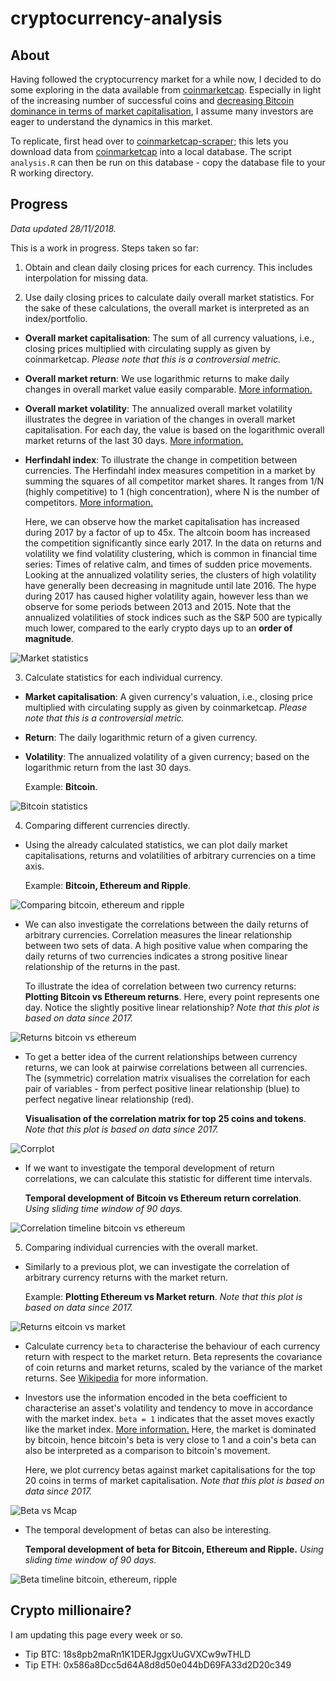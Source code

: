 # cryptocurrency-analysis

## About

Having followed the cryptocurrency market for a while now, I decided to do some exploring in the data available from [coinmarketcap](https://coinmarketcap.com).
Especially in light of the increasing number of successful coins and [decreasing Bitcoin dominance in terms of market capitalisation](https://coinmarketcap.com/charts/#btc-percentage), I assume many investors are eager to understand the dynamics in this market.

To replicate, first head over to [coinmarketcap-scraper](https://github.com/prouast/coinmarketcap-scraper);
this lets you download data from [coinmarketcap](https://coinmarketcap.com) into a local database.
The script `analysis.R` can then be run on this database - copy the database file to your R working directory.

## Progress

*Data updated 28/11/2018.*

This is a work in progress. Steps taken so far:

1. Obtain and clean daily closing prices for each currency. This includes interpolation for missing data.

2. Use daily closing prices to calculate daily overall market statistics. For the sake of these calculations, the overall market is interpreted as an index/portfolio.

  - **Overall market capitalisation**: The sum of all currency valuations, i.e., closing prices multiplied with circulating supply as given by coinmarketcap. *Please note that this is a controversial metric.*
  - **Overall market return**: We use logarithmic returns to make daily changes in overall market value easily comparable. [More information.](https://en.wikipedia.org/wiki/Rate_of_return#Logarithmic_or_continuously_compounded_return)
  - **Overall market volatility**: The annualized overall market volatility illustrates the degree in variation of the changes in overall market capitalisation. For each day, the value is based on the logarithmic overall market returns of the last 30 days. [More information.](https://en.wikipedia.org/wiki/Volatility_(finance))
  - **Herfindahl index**: To illustrate the change in competition between currencies. The Herfindahl index measures competition in a market by summing the squares of all competitor market shares. It ranges from 1/N (highly competitive) to 1 (high concentration), where N is the number of competitors. [More information.](https://en.wikipedia.org/wiki/Herfindahl_index)

  	Here, we can observe how the market capitalisation has increased during 2017 by a factor of up to 45x.
  	The altcoin boom has increased the competition significantly since early 2017.
  	In the data on returns and volatility we find volatility clustering, which is common in financial time series: Times of relative calm, and times of sudden price movements.
  	Looking at the annualized volatility series, the clusters of high volatility have generally been decreasing in magnitude until late 2016.
  	The hype during 2017 has caused higher volatility again, however less than we observe for some periods between 2013 and 2015.
  	Note that the annualized volatilities of stock indices such as the S&P 500 are typically much lower, compared to the early crypto days up to an **order of magnitude**.

  ![Market statistics](https://raw.githubusercontent.com/prouast/cryptocurrency-analysis/master/Market-statistics.png?style=centerme)

3. Calculate statistics for each individual currency.

  - **Market capitalisation**: A given currency's valuation, i.e., closing price multiplied with circulating supply as given by coinmarketcap. *Please note that this is a controversial metric.*
  - **Return**: The daily logarithmic return of a given currency.
  - **Volatility**: The annualized volatility of a given currency; based on the logarithmic return from the last 30 days.

  	Example: **Bitcoin**.

  ![Bitcoin statistics](https://raw.githubusercontent.com/prouast/cryptocurrency-analysis/master/Bitcoin-statistics.png?style=centerme)

4. Comparing different currencies directly.

  - Using the already calculated statistics, we can plot daily market capitalisations, returns and volatilities of arbitrary currencies on a time axis.

  	Example: **Bitcoin, Ethereum and Ripple**.

  ![Comparing bitcoin, ethereum and ripple](https://raw.githubusercontent.com/prouast/cryptocurrency-analysis/master/Coin-statistics.png?style=centerme)

  - We can also investigate the correlations between the daily returns of arbitrary currencies. Correlation measures the linear relationship between two sets of data. A high positive value when comparing the daily returns of two currencies indicates a strong positive linear relationship of the returns in the past.

  	To illustrate the idea of correlation between two currency returns: **Plotting Bitcoin vs Ethereum returns**. Here, every point represents one day. Notice the slightly positive linear relationship? *Note that this plot is based on data since 2017.*

  ![Returns bitcoin vs ethereum](https://raw.githubusercontent.com/prouast/cryptocurrency-analysis/master/Bitcoin-vs-ethereum-returns.png?style=centerme)

  - To get a better idea of the current relationships between currency returns, we can look at pairwise correlations between all currencies. The (symmetric) correlation matrix visualises the correlation for each pair of variables - from perfect positive linear relationship (blue) to perfect negative linear relationship (red).

  	**Visualisation of the correlation matrix for top 25 coins and tokens**. *Note that this plot is based on data since 2017.*

  ![Corrplot](https://raw.githubusercontent.com/prouast/cryptocurrency-analysis/master/Corrplot.png?style=centerme)

  - If we want to investigate the temporal development of return correlations, we can calculate this statistic for different time intervals.

  	**Temporal development of Bitcoin vs Ethereum return correlation**. *Using sliding time window of 90 days.*

  ![Correlation timeline bitcoin vs ethereum](https://raw.githubusercontent.com/prouast/cryptocurrency-analysis/master/Corr-timeline.png?style=centerme)

5. Comparing individual currencies with the overall market.

  - Similarly to a previous plot, we can investigate the correlation of arbitrary currency returns with the market return.

  	Example: **Plotting Ethereum vs Market return**. *Note that this plot is based on data since 2017.*

  ![Returns eitcoin vs market](https://raw.githubusercontent.com/prouast/cryptocurrency-analysis/master/Ethereum-vs-market-return.png?style=centerme)

  - Calculate currency `beta` to characterise the behaviour of each currency return with respect to the market return. Beta represents the covariance of coin returns and market returns, scaled by the variance of the market returns. See [Wikipedia](https://en.wikipedia.org/wiki/Capital_asset_pricing_model) for more information.
  - Investors use the information encoded in the beta coefficient to characterise an asset's volatility and tendency to move in accordance with the market index. `beta = 1` indicates that the asset moves exactly like the market index. [More information.](https://en.wikipedia.org/wiki/Beta_(finance)) Here, the market is dominated by bitcoin, hence bitcoin's beta is very close to 1 and a coin's beta can also be interpreted as a comparison to bitcoin's movement.

  	Here, we plot currency betas against market capitalisations for the top 20 coins in terms of market capitalisation. *Note that this plot is based on data since 2017.*

  ![Beta vs Mcap](https://raw.githubusercontent.com/prouast/cryptocurrency-analysis/master/Beta-vs-mcap.png?style=centerme)

  - The temporal development of betas can also be interesting.

  	**Temporal development of beta for Bitcoin, Ethereum and Ripple.** *Using sliding time window of 90 days.*

  ![Beta timeline bitcoin, ethereum, ripple](https://raw.githubusercontent.com/prouast/cryptocurrency-analysis/master/Beta-timeline.png?style=centerme)

## Crypto millionaire?

I am updating this page every week or so.

* Tip BTC: 18s8pb2maRn1K1DERJggxUuGVXCw9wTHLD
* Tip ETH: 0x586a8Dcc5d64A8d8d50e044bD69FA33d2D20c349
